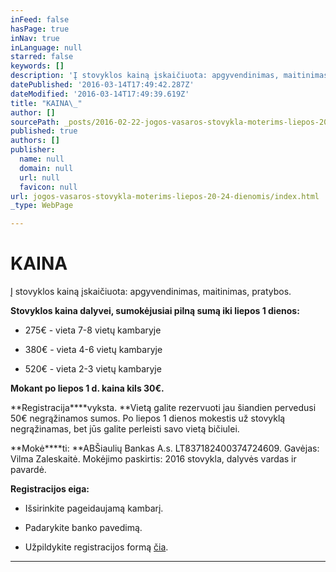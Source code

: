 ```yaml
---
inFeed: false
hasPage: true
inNav: true
inLanguage: null
starred: false
keywords: []
description: 'Į stovyklos kainą įskaičiuota: apgyvendinimas, maitinimas, pratybos.'
datePublished: '2016-03-14T17:49:42.287Z'
dateModified: '2016-03-14T17:49:39.619Z'
title: "KAINA\_"
author: []
sourcePath: _posts/2016-02-22-jogos-vasaros-stovykla-moterims-liepos-20-24-dienomis.md
published: true
authors: []
publisher:
  name: null
  domain: null
  url: null
  favicon: null
url: jogos-vasaros-stovykla-moterims-liepos-20-24-dienomis/index.html
_type: WebPage

---
```

# KAINA 

Į stovyklos kainą įskaičiuota: apgyvendinimas, maitinimas, pratybos.

**Stovyklos kaina dalyvei, sumokėjusiai pilną sumą iki liepos 1 dienos:**

* 275€ - vieta 7-8 vietų kambaryje 

* 380€ - vieta 4-6 vietų kambaryje 

* 520€ - vieta 2-3 vietų kambaryje 

**Mokant po liepos 1 d. kaina kils 30€.**

**Registracija****vyksta. **Vietą galite rezervuoti jau šiandien pervedusi 50€ negrąžinamos sumos. Po liepos 1 dienos mokestis už stovyklą negrąžinamas, bet jūs galite perleisti savo vietą bičiulei. 

**Mokė****ti: **ABŠiaulių Bankas A.s. LT837182400374724609\. Gavėjas: Vilma Zaleskaitė. Mokėjimo paskirtis: 2016 stovykla, dalyvės vardas ir pavardė.

**Registracijos eiga:**

* Išsirinkite pageidaujamą kambarį. 

* Padarykite banko pavedimą.

* Užpildykite registracijos formą [čia][0]. 

****

[0]: https://docs.google.com/forms/d/1q5AmatokD4ndGjn3YeU6AlUihj-VjAVtYbR-DXb8wQ8/viewform?c=0&w=1